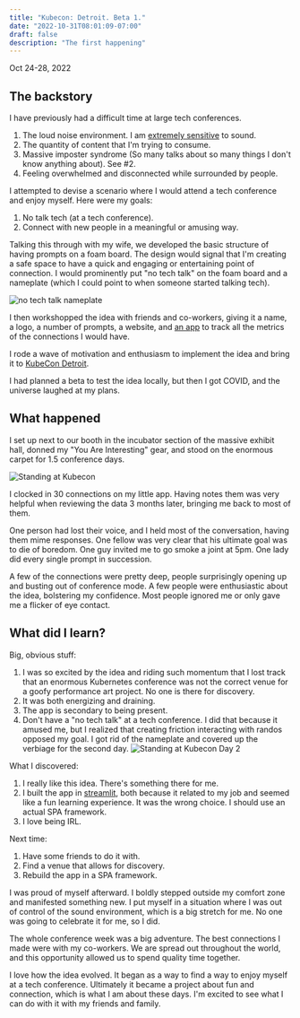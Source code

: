 ```yaml
---
title: "Kubecon: Detroit. Beta 1."
date: "2022-10-31T08:01:09-07:00"
draft: false
description: "The first happening"
---
```


Oct 24-28, 2022

## The backstory

I have previously had a difficult time at large tech conferences.

1. The loud noise environment. I am [extremely sensitive](https://headphonejames.com/#headphones) to sound.
2. The quantity of content that I'm trying to consume. 
3. Massive imposter syndrome (So many talks about so many things I don't know anything about). See #2.
4. Feeling overwhelmed and disconnected while surrounded by people.

I attempted to devise a scenario where I would attend a tech conference and enjoy myself. Here were my goals:

1. No talk tech (at a tech conference).
2. Connect with new people in a meaningful or amusing way.

Talking this through with my wife, we developed the basic structure of having prompts on a foam board. The design would signal that I'm creating a safe space to have a quick and engaging or entertaining point of connection. I would prominently put "no tech talk" on the foam board and a nameplate (which I could point to when someone started talking tech).

![no tech talk nameplate](/img/no-tech-talk.jpg)

I then workshopped the idea with friends and co-workers, giving it a name, a logo, a number of prompts, a website, and [an app](https://github.com/headphonejames/you-are-interesting-streamlit) to track all the metrics of the connections I would have. 

I rode a wave of motivation and enthusiasm to implement the idea and bring it to [KubeCon Detroit](https://visitdetroit.com/2022-kubecon-cloudnativecon/).

I had planned a beta to test the idea locally, but then I got COVID, and the universe laughed at my plans.

## What happened

I set up next to our booth in the incubator section of the massive exhibit hall, donned my "You Are Interesting" gear, and stood on the enormous carpet for 1.5 conference days. 

![Standing at Kubecon](/img/yai-kubecon-no-tech-talk.jpg)


I clocked in 30 connections on my little app. Having notes them was very helpful when reviewing the data 3 months later, bringing me back to most of them. 

One person had lost their voice, and I held most of the conversation, having them mime responses. One fellow was very clear that his ultimate goal was to die of boredom. One guy invited me to go smoke a joint at 5pm. One lady did every single prompt in succession. 

A few of the connections were pretty deep, people surprisingly opening up and busting out of conference mode. A few people were enthusiastic about the idea, bolstering my confidence. Most people ignored me or only gave me a flicker of eye contact. 

## What did I learn?

Big, obvious stuff:
1. I was so excited by the idea and riding such momentum that I lost track that an enormous Kubernetes conference was not the correct venue for a goofy performance art project. No one is there for discovery.
2. It was both energizing and draining.
3. The app is secondary to being present.
4. Don't have a "no tech talk" at a tech conference. I did that because it amused me, but I realized that creating friction interacting with randos opposed my goal. I got rid of the nameplate and covered up the verbiage for the second day.
![Standing at Kubecon Day 2](/img/day-2-kubecon-yai.jpg)

What I discovered:
1. I really like this idea. There's something there for me.
2. I built the app in [streamlit](https://streamlit.io/), both because it related to my job and seemed like a fun learning experience. It was the wrong choice. I should use an actual SPA framework.
3. I love being IRL.

Next time:
1. Have some friends to do it with.
2. Find a venue that allows for discovery.
3. Rebuild the app in a SPA framework.

I was proud of myself afterward. I boldly stepped outside my comfort zone and manifested something new. I put myself in a situation where I was out of control of the sound environment, which is a big stretch for me. No one was going to celebrate it for me, so I did.

The whole conference week was a big adventure. The best connections I made were with my co-workers. We are spread out throughout the world, and this opportunity allowed us to spend quality time together.

I love how the idea evolved. It began as a way to find a way to enjoy myself at a tech conference. Ultimately it became a project about fun and connection, which is what I am about these days. I'm excited to see what I can do with it with my friends and family.